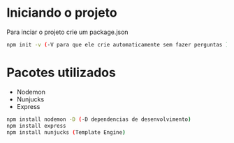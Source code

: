 # Iniciando o projeto

Para inciar o projeto crie um package.json

```bash
npm init -v (-V para que ele crie automaticamente sem fazer perguntas )
```

# Pacotes utilizados

- Nodemon
- Nunjucks
- Express

```bash
npm install nodemon -D (-D dependencias de desenvolvimento)
npm install express
npm install nunjucks (Template Engine)
```
